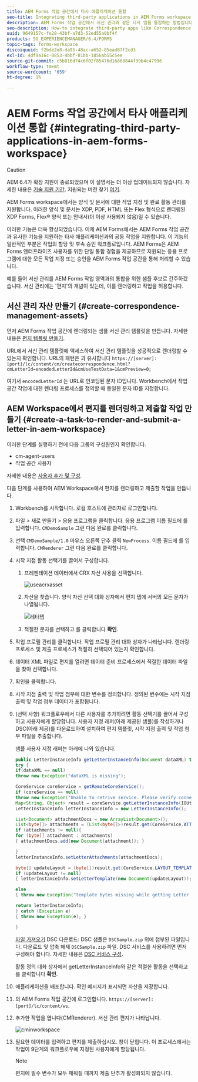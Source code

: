 ```yaml
---
title: AEM Forms 작업 공간에서 타사 애플리케이션 통합
seo-title: Integrating third-party applications in AEM Forms workspace
description: AEM Forms 작업 공간에서 서신 관리와 같은 타사 앱을 통합하는 방법입니다.
seo-description: How-to integrate third-party apps like Correspondence Management in AEM Forms workspace.
uuid: 9649157c-fe28-43bf-a7d3-52ed55a0bf4f
products: SG_EXPERIENCEMANAGER/6.4/FORMS
topic-tags: forms-workspace
discoiquuid: f2bde2e8-da95-48ac-a652-85ead87f2cd3
exl-id: 4df9a16c-0853-4bbf-81bb-1856ab55c5ee
source-git-commit: c5b816d74c6f02f85476d16868844f39b4c47996
workflow-type: tm+mt
source-wordcount: '659'
ht-degree: 1%

---
```


# AEM Forms 작업 공간에서 타사 애플리케이션 통합 {#integrating-third-party-applications-in-aem-forms-workspace}

>[!CAUTION]
>
>AEM 6.4가 확장 지원이 종료되었으며 이 설명서는 더 이상 업데이트되지 않습니다. 자세한 내용은 [기술 지원 기간](https://helpx.adobe.com/kr/support/programs/eol-matrix.html). 지원되는 버전 찾기 [여기](https://experienceleague.adobe.com/docs/).

AEM Forms workspace에서는 양식 및 문서에 대한 작업 지정 및 완료 활동 관리를 지원합니다. 이러한 양식 및 문서는 XDP, PDF, HTML 또는 Flex 형식으로 렌더링된 XDP Forms, Flex® 양식 또는 안내서(더 이상 사용되지 않음)일 수 있습니다.

이러한 기능은 더욱 향상되었습니다. 이제 AEM Forms에서는 AEM Forms 작업 공간과 유사한 기능을 지원하는 타사 애플리케이션과의 공동 작업을 지원합니다. 이 기능의 일반적인 부분은 작업의 할당 및 후속 승인 워크플로입니다. AEM Forms은 AEM Forms 엔터프라이즈 사용자를 위한 단일 통합 경험을 제공하므로 지원되는 응용 프로그램에 대한 모든 작업 지정 또는 승인을 AEM Forms 작업 공간을 통해 처리할 수 있습니다.

예를 들어 서신 관리를 AEM Forms 작업 영역과의 통합을 위한 샘플 후보로 간주하겠습니다. 서신 관리에는 &#39;편지&#39;의 개념이 있는데, 이를 렌더링하고 작업을 허용합니다.

## 서신 관리 자산 만들기 {#create-correspondence-management-assets}

먼저 AEM Forms 작업 공간에 렌더링되는 샘플 서신 관리 템플릿을 만듭니다. 자세한 내용은 [편지 템플릿 만들기](/help/forms/using/create-letter.md).

URL에서 서신 관리 템플릿에 액세스하여 서신 관리 템플릿을 성공적으로 렌더링할 수 있는지 확인합니다. URL의 패턴은 과 유사합니다 `https://[server]:[port]/lc/content/cm/createcorrespondence.html?cmLetterId=encodedLetterId&cmUseTestData=1&cmPreview=0;`

여기서 `encodedLetterId` 는 URL로 인코딩된 문자 ID입니다. Workbench에서 작업 공간 작업에 대한 렌더링 프로세스를 정의할 때 동일한 문자 ID를 지정합니다.

## AEM Workspace에서 편지를 렌더링하고 제출할 작업 만들기 {#create-a-task-to-render-and-submit-a-letter-in-aem-workspace}

이러한 단계를 실행하기 전에 다음 그룹의 구성원인지 확인합니다.

* cm-agent-users
* 작업 공간 사용자

자세한 내용은 [사용자 추가 및 구성](/help/forms/using/admin-help/adding-configuring-users.md).

다음 단계를 사용하여 AEM Workspace에서 편지를 렌더링하고 제출할 작업을 만듭니다.

1. Workbench를 시작합니다. 로컬 호스트에 관리자로 로그인합니다.
1. 파일 > 새로 만들기 > 응용 프로그램을 클릭합니다. 응용 프로그램 이름 필드에 를 입력합니다. `CMDemoSample` 그런 다음 완료를 클릭합니다.
1. 선택 `CMDemoSample/1.0` 마우스 오른쪽 단추 클릭 `NewProcess`. 이름 필드에 를 입력합니다. `CMRenderer` 그런 다음 완료를 클릭합니다.
1. 시작 지점 활동 선택기를 끌어서 구성합니다.

   1. 프레젠테이션 데이터에서 CRX 자산 사용을 선택합니다.

      ![useacrxasset](assets/useacrxasset.png)

   1. 자산을 찾습니다. 양식 자산 선택 대화 상자에서 편지 탭에 서버의 모든 문자가 나열됩니다.

      ![레터탭](assets/lettertab.png)

   1. 적절한 문자를 선택하고 를 클릭합니다 **확인**.

1. 작업 프로필 관리를 클릭합니다. 작업 프로필 관리 대화 상자가 나타납니다. 렌더링 프로세스 및 제출 프로세스가 적절히 선택되어 있는지 확인합니다.
1. 데이터 XML 파일로 편지를 열려면 데이터 준비 프로세스에서 적절한 데이터 파일을 찾아 선택합니다.
1. 확인을 클릭합니다.
1. 시작 지점 출력 및 작업 첨부에 대한 변수를 정의합니다. 정의된 변수에는 시작 지점 출력 및 작업 첨부 데이터가 포함됩니다.
1. (선택 사항) 워크플로우에서 다른 사용자를 추가하려면 활동 선택기를 끌어서 구성하고 사용자에게 할당합니다. 사용자 지정 래퍼(아래 제공된 샘플)를 작성하거나 DSC(아래 제공)를 다운로드하여 설치하여 편지 템플릿, 시작 지점 출력 및 작업 첨부 파일을 추출합니다.

   샘플 사용자 지정 래퍼는 아래에 나와 있습니다.

   ```java
   public LetterInstanceInfo getLetterInstanceInfo(Document dataXML) throws Exception {
   try {
   if(dataXML == null)
   throw new Exception("dataXML is missing");
   
   CoreService coreService = getRemoteCoreService();
   if (coreService == null)
   throw new Exception("Unable to retrive service. Please verify connection details.");
   Map<String, Object> result = coreService.getLetterInstanceInfo(IOUtils.toString(dataXML.getInputStream(), "UTF-8"));
   LetterInstanceInfo letterInstanceInfo = new LetterInstanceInfo();
   
   List<Document> attachmentDocs = new ArrayList<Document>();
   List<byte[]> attachments = (List<byte[]>)result.get(CoreService.ATTACHMENT_KEY);
   if (attachments != null){
   for (byte[] attachment : attachments)
   { attachmentDocs.add(new Document(attachment)); }
   
   }
   letterInstanceInfo.setLetterAttachments(attachmentDocs);
   
   byte[] updateLayout = (byte[])result.get(CoreService.LAYOUT_TEMPLATE_KEY);
   if (updateLayout != null)
   { letterInstanceInfo.setLetterTemplate(new Document(updateLayout)); }
   
   else
   { throw new Exception("template bytes missing while getting Letter instance Info."); }
   
   return letterInstanceInfo;
   } catch (Exception e)
   { throw new Exception(e); }
   
   }
   ```

   [파일 가져오기](assets/dscsample.zip)
DSC 다운로드: DSC 샘플은 `DSCSample.zip` 위에 첨부된 파일입니다. 다운로드 및 압축 해제 `DSCSample.zip` 파일. DSC 서비스를 사용하려면 먼저 구성해야 합니다. 자세한 내용은 [DSC 서비스 구성](/help/forms/using/add-action-button-in-create-correspondence-ui.md#p-configure-the-dsc-service-p).

   활동 정의 대화 상자에서 getLetterInstanceInfo와 같은 적절한 활동을 선택하고 를 클릭합니다 **확인**.

1. 애플리케이션을 배포합니다. 확인 메시지가 표시되면 자산을 저장합니다.
1. 의 AEM Forms 작업 공간에 로그인합니다. `https://[server]:[port]/lc/content/ws`.
1. 추가한 작업을 엽니다(CMRenderer). 서신 관리 편지가 나타납니다.

   ![cminworkspace](assets/cminworkspace.png)

1. 필요한 데이터를 입력하고 편지를 제출하십시오. 창이 닫힙니다. 이 프로세스에서는 작업이 9단계의 워크플로우에 지정된 사용자에게 할당됩니다.

   >[!NOTE]
   >
   >편지에 필수 변수가 모두 채워질 때까지 제출 단추가 활성화되지 않습니다.
